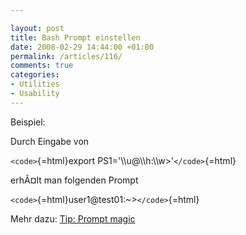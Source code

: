 ```yaml
---

layout: post
title: Bash Prompt einstellen
date: 2008-02-29 14:44:00 +01:00
permalink: /articles/116/
comments: true
categories: 
- Utilities
- Usability
---
```


Beispiel:

Durch Eingabe von

`<code>`{=html}export PS1='\\\\u@\\\\h:\\\\w\>'`</code>`{=html}

erhÃ¤lt man folgenden Prompt

`<code>`{=html}user1@test01:\~\>`</code>`{=html}

Mehr dazu: [Tip: Prompt
magic](http://www.ibm.com/developerworks/library/l-tip-prompt/index.html)
